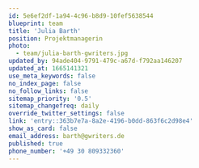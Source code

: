 ```yaml
---
id: 5e6ef2df-1a94-4c96-b8d9-10fef5638544
blueprint: team
title: 'Julia Barth'
position: Projektmanagerin
photo:
  - team/julia-barth-gwriters.jpg
updated_by: 94ade404-9791-479c-a67d-f792aa146207
updated_at: 1665141321
use_meta_keywords: false
no_index_page: false
no_follow_links: false
sitemap_priority: '0.5'
sitemap_changefreq: daily
override_twitter_settings: false
link: 'entry::363b7e7a-8a2e-4196-b0dd-863f6c2d98e4'
show_as_card: false
email_address: barth@gwriters.de
published: true
phone_number: '+49 30 809332360'
---
```

